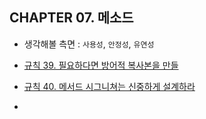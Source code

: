 ## CHAPTER 07. 메소드

* 생각해볼 측면 : `사용성`, `안정성`, `유연성`

* [규칙 39. 필요하다면 방어적 복사본을 만들](/chapter07/item-39.md)

* [규칙 40. 메서드 시그니쳐는 신중하게 설계하라](chapter07/item-40.md)

* 


